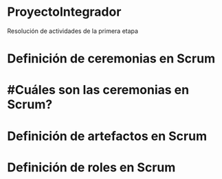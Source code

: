# ProyectoIntegrador
Resolución de actividades de la primera etapa 

# Definición de ceremonias en Scrum

# #Cuáles son las  ceremonias en Scrum?


# Definición de artefactos en Scrum

# Definición de roles en Scrum

